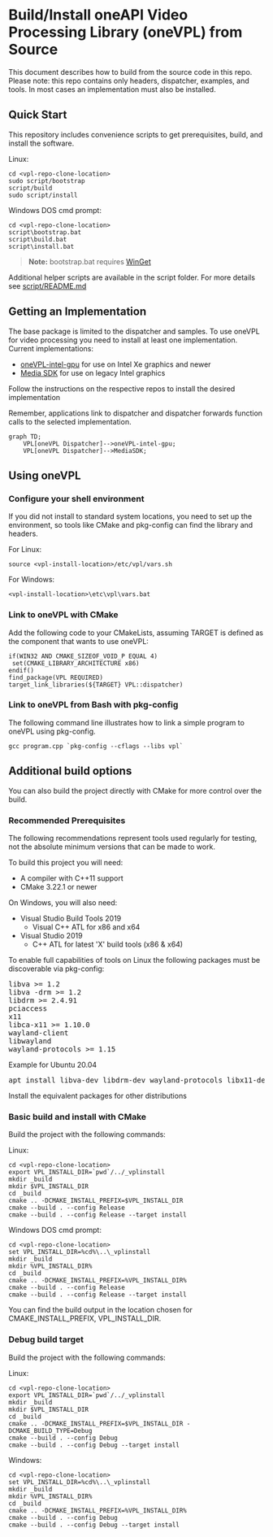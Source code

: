 # Build/Install oneAPI Video Processing Library (oneVPL) from Source

This document describes how to build from the source code in this repo.  Please
note: this repo contains only headers, dispatcher, examples, and tools.  In most
cases an implementation must also be installed.

## Quick Start

This repository includes convenience scripts to get prerequisites, build, and
install the software.

Linux:

```
cd <vpl-repo-clone-location>
sudo script/bootstrap
script/build
sudo script/install
```


Windows DOS cmd prompt:
```
cd <vpl-repo-clone-location>
script\bootstrap.bat
script\build.bat
script\install.bat
```
> **Note:** bootstrap.bat requires [WinGet](https://github.com/microsoft/winget-cli)

Additional helper scripts are available in the script folder. For more details
see [script/README.md](script/README.md)


## Getting an Implementation

The base package is limited to the dispatcher and samples. To use oneVPL for
video processing you need to install at least one implementation. Current
implementations:

- [oneVPL-intel-gpu](https://github.com/oneapi-src/oneVPL-intel-gpu) for use on
  Intel Xe graphics and newer
- [Media SDK](https://github.com/Intel-Media-SDK/MediaSDK) for use on legacy
  Intel graphics

Follow the instructions on the respective repos to install the desired
implementation

Remember, applications link to dispatcher and dispatcher forwards function calls
to the selected implementation.

```mermaid
graph TD;
    VPL[oneVPL Dispatcher]-->oneVPL-intel-gpu;
    VPL[oneVPL Dispatcher]-->MediaSDK;
```


## Using oneVPL

### Configure your shell environment

If you did not install to standard system locations, you need to set up the
environment, so tools like CMake and pkg-config can find the library and
headers.

For Linux:
```
source <vpl-install-location>/etc/vpl/vars.sh
```

For Windows:
```
<vpl-install-location>\etc\vpl\vars.bat
```

### Link to oneVPL with CMake

Add the following code to your CMakeLists, assuming TARGET is defined as the
component that wants to use oneVPL:

```
if(WIN32 AND CMAKE_SIZEOF_VOID_P EQUAL 4)
 set(CMAKE_LIBRARY_ARCHITECTURE x86)
endif()
find_package(VPL REQUIRED)
target_link_libraries(${TARGET} VPL::dispatcher)
```


### Link to oneVPL from Bash with pkg-config

The following command line illustrates how to link a simple program to oneVPL
using pkg-config.

```
gcc program.cpp `pkg-config --cflags --libs vpl`
```

## Additional build options

You can also build the project directly with CMake for more control over the
build.

### Recommended Prerequisites

The following recommendations represent tools used regularly for testing,
not the absolute minimum versions that can be made to work.

To build this project you will need:

- A compiler with C++11 support
- CMake 3.22.1 or newer

On Windows, you will also need:

- Visual Studio Build Tools 2019
	* Visual C++ ATL for x86 and x64
- Visual Studio 2019
	* C++ ATL for latest 'X' build tools (x86 & x64)

To enable full capabilities of tools on Linux the following packages must be discoverable via pkg-config:
<pre>
libva >= 1.2
libva -drm >= 1.2
libdrm >= 2.4.91
pciaccess
x11
libca-x11 >= 1.10.0
wayland-client
libwayland
wayland-protocols >= 1.15
</pre>

Example for Ubuntu 20.04
<pre>
apt install libva-dev libdrm-dev wayland-protocols libx11-dev libx11-xcb-dev libxcb-present-dev libxcb-dri3-dev
</pre>
Install the equivalent packages for other distributions

### Basic build and install with CMake

Build the project with the following commands:

Linux:
```
cd <vpl-repo-clone-location>
export VPL_INSTALL_DIR=`pwd`/../_vplinstall
mkdir _build
mkdir $VPL_INSTALL_DIR
cd _build
cmake .. -DCMAKE_INSTALL_PREFIX=$VPL_INSTALL_DIR
cmake --build . --config Release
cmake --build . --config Release --target install
```

Windows DOS cmd prompt:
```
cd <vpl-repo-clone-location>
set VPL_INSTALL_DIR=%cd%\..\_vplinstall
mkdir _build
mkdir %VPL_INSTALL_DIR%
cd _build
cmake .. -DCMAKE_INSTALL_PREFIX=%VPL_INSTALL_DIR%
cmake --build . --config Release
cmake --build . --config Release --target install
```

You can find the build output in the location chosen for CMAKE_INSTALL_PREFIX, VPL_INSTALL_DIR.

### Debug build target

Build the project with the following commands:

Linux:
```
cd <vpl-repo-clone-location>
export VPL_INSTALL_DIR=`pwd`/../_vplinstall
mkdir _build
mkdir $VPL_INSTALL_DIR
cd _build
cmake .. -DCMAKE_INSTALL_PREFIX=$VPL_INSTALL_DIR -DCMAKE_BUILD_TYPE=Debug
cmake --build . --config Debug
cmake --build . --config Debug --target install
```

Windows:
```
cd <vpl-repo-clone-location>
set VPL_INSTALL_DIR=%cd%\..\_vplinstall
mkdir _build
mkdir %VPL_INSTALL_DIR%
cd _build
cmake .. -DCMAKE_INSTALL_PREFIX=%VPL_INSTALL_DIR%
cmake --build . --config Debug
cmake --build . --config Debug --target install
```
